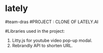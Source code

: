 # lately
#team-dras
#PROJECT : CLONE OF LATELY.AI 

#Libraries used in the project:
1. Litty.js for youtube video pop-up modal.
2. Rebrandly API to shorten URL. 
